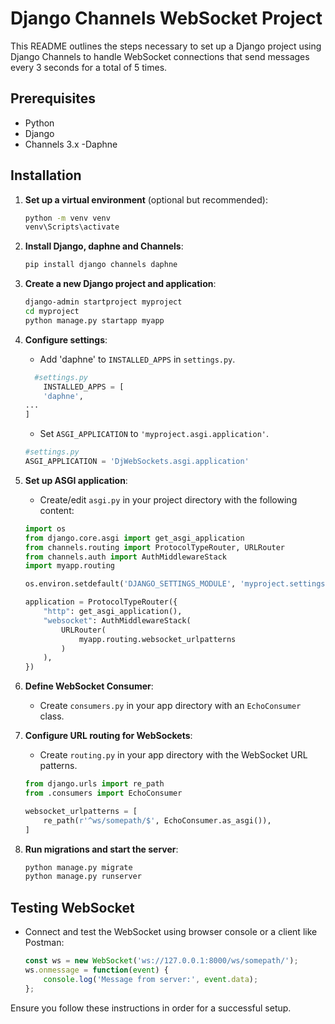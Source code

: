 # Django Channels WebSocket Project

This README outlines the steps necessary to set up a Django project using Django Channels to handle WebSocket connections that send messages every 3 seconds for a total of 5 times.

## Prerequisites

- Python 
- Django 
- Channels 3.x
 -Daphne

## Installation

1. **Set up a virtual environment** (optional but recommended):

    ```bash
    python -m venv venv
    venv\Scripts\activate
    ```

2. **Install Django, daphne and Channels**:

    ```bash
    pip install django channels daphne
    ```

3. **Create a new Django project and application**:

    ```bash
    django-admin startproject myproject
    cd myproject
    python manage.py startapp myapp
    ```

4. **Configure settings**:

    - Add 'daphne' to `INSTALLED_APPS` in `settings.py`.
    ```python
      #settings.py
        INSTALLED_APPS = [
        'daphne',
    ...
    ]
    ```
    - Set `ASGI_APPLICATION` to `'myproject.asgi.application'`.
    ```python
    #settings.py
    ASGI_APPLICATION = 'DjWebSockets.asgi.application'
    ```

5. **Set up ASGI application**:

    - Create/edit `asgi.py` in your project directory with the following content:

    ```python
    import os
    from django.core.asgi import get_asgi_application
    from channels.routing import ProtocolTypeRouter, URLRouter
    from channels.auth import AuthMiddlewareStack
    import myapp.routing

    os.environ.setdefault('DJANGO_SETTINGS_MODULE', 'myproject.settings')

    application = ProtocolTypeRouter({
        "http": get_asgi_application(),
        "websocket": AuthMiddlewareStack(
            URLRouter(
                myapp.routing.websocket_urlpatterns
            )
        ),
    })
    ```

6. **Define WebSocket Consumer**:

    - Create `consumers.py` in your app directory with an `EchoConsumer` class.

7. **Configure URL routing for WebSockets**:

    - Create `routing.py` in your app directory with the WebSocket URL patterns.

    ```python
    from django.urls import re_path
    from .consumers import EchoConsumer

    websocket_urlpatterns = [
        re_path(r'^ws/somepath/$', EchoConsumer.as_asgi()),
    ]
    ```

8. **Run migrations and start the server**:

    ```bash
    python manage.py migrate
    python manage.py runserver
    ```

## Testing WebSocket

- Connect and test the WebSocket using browser console or a client like Postman:

    ```javascript
    const ws = new WebSocket('ws://127.0.0.1:8000/ws/somepath/');
    ws.onmessage = function(event) {
        console.log('Message from server:', event.data);
    };
    ```

Ensure you follow these instructions in order for a successful setup.
